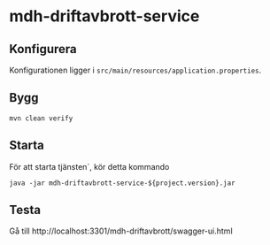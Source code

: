# mdh-driftavbrott-service

## Konfigurera

Konfigurationen ligger i ``src/main/resources/application.properties``.

## Bygg

```
mvn clean verify
```

## Starta

För att starta tjänsten´, kör detta kommando
```
java -jar mdh-driftavbrott-service-${project.version}.jar
```

## Testa

Gå till http://localhost:3301/mdh-driftavbrott/swagger-ui.html
